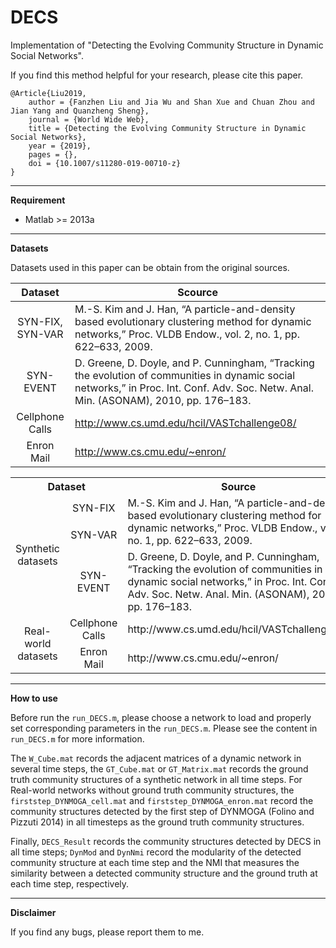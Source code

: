 # DECS #

Implementation of "Detecting the Evolving Community Structure in Dynamic Social Networks".

If you find this method helpful for your research, please cite this paper.


    @Article{Liu2019, 
    	author = {Fanzhen Liu and Jia Wu and Shan Xue and Chuan Zhou and Jian Yang and Quanzheng Sheng},
    	journal = {World Wide Web},
    	title = {Detecting the Evolving Community Structure in Dynamic Social Networks},
    	year = {2019},
    	pages = {},
    	doi = {10.1007/s11280-019-00710-z}
    }

----------

**Requirement**

- Matlab >= 2013a

----------

**Datasets**

Datasets used in this paper can be obtain from the original sources.


|Dataset         |Scource|
| :--------------------: | -------------- |
|SYN-FIX, SYN-VAR | M.-S. Kim and J. Han, “A particle-and-density based evolutionary clustering method for dynamic networks,” Proc. VLDB Endow., vol. 2, no. 1, pp. 622–633, 2009.|
|SYN-EVENT|D. Greene, D. Doyle, and P. Cunningham, “Tracking the evolution of communities in dynamic social networks,” in Proc. Int. Conf. Adv. Soc. Netw. Anal. Min. (ASONAM), 2010, pp. 176–183. |
|Cellphone Calls| http://www.cs.umd.edu/hcil/VASTchallenge08/|
|Enron Mail| http://www.cs.cmu.edu/~enron/|


<table>
   <tr>
      <th  colspan="2">Dataset</th>
      <th width="80%" >Source</th>
   </tr>
   <tr>
      <td style="text-align:center" width="12%" rowspan="3" >Synthetic datasets</td>
      <td style="text-align:center" width="13%" >SYN-FIX</td>
      <td rowspan="2" >M.-S. Kim and J. Han, “A particle-and-density based evolutionary clustering method for dynamic networks,” Proc. VLDB Endow., vol. 2, no. 1, pp. 622–633, 2009.</td>
   </tr>
   <tr>
      <td style="text-align:center" >SYN-VAR</td>
   </tr>
   <tr>
      <td style="text-align:center">SYN-EVENT</td>
      <td>D. Greene, D. Doyle, and P. Cunningham, “Tracking the evolution of communities in dynamic social networks,” in Proc. Int. Conf. Adv. Soc. Netw. Anal. Min. (ASONAM), 2010, pp. 176–183.</td>
   </tr>
   <tr>
      <td style="text-align:center" rowspan="2" >Real-world datasets</td>
      <td style="text-align:center" >Cellphone Calls</td>
      <td>http://www.cs.umd.edu/hcil/VASTchallenge08/</td>
   </tr>
   <tr>
      <td style="text-align:center" >Enron Mail</td>
      <td>http://www.cs.cmu.edu/~enron/</td>
   </tr>
</table>

---------

**How to use**

Before run the `run_DECS.m`, please choose a network to load and properly set corresponding parameters in the `run_DECS.m`. Please see the content in `run_DECS.m` for more information.

The `W_Cube.mat` records the adjacent matrices of a dynamic network in several time steps, the `GT_Cube.mat` or `GT_Matrix.mat` records the ground truth community structures of a synthetic network in all time steps. For Real-world networks without ground truth community structures, the `firststep_DYNMOGA_cell.mat` and `firststep_DYNMOGA_enron.mat` record the community structures detected by the first step of DYNMOGA (Folino and Pizzuti 2014) in all timesteps as the ground truth community structures.

Finally, `DECS_Result` records the community structures detected by DECS in all time steps; `DynMod` and `DynNmi` record the modularity of the detected community structure at each time step and the NMI that measures the similarity between a detected community structure and the ground truth at each time step, respectively.  

----------

**Disclaimer**

If you find any bugs, please report them to me.